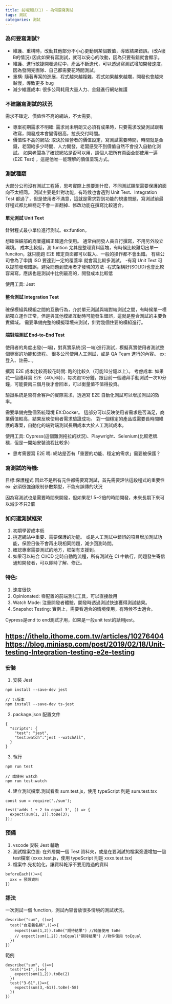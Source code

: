 ```yaml
---
title: 前端測試(1) - 為何要寫測試
tags: 測試
categories: 測試
---
```


### 為何要寫測試?
- 維護、重構時，改動其他部分不小心更動到某個數值，導致結果錯誤。(改A壞B的情況)
因此如果有寫測試，就可以安心的改動，因為只要有錯就會顯示。
- 維護、進行敏捷開發過程中，產品不斷迭代，可以透過寫測試增加開發速度，因為發開完團隊、自己都需要花時間測試。
- 重構: 隨著專案的進展，程式越來越複雜，程式如果越來越爛，開發也會越來越慢，導致更多 bug
- 減少維護成本: 很多公司耗用大量人力、金錢進行網站維護

<!--more-->
### 不建議寫測試的狀況
需求不確定、價值性不高的網站，不太需要。
- 專案初期需求不明確: 需求尚未明朗又必須有成果時，只要需求改變測試跟著改寫，開發成本會變得很高，拉長交付時間。
- 價值性不高的網站: 取決於經營者的價值設定，寫測試需要時間，時間就是金錢，老闆給多少時間、人力開發，老闆感受不到價值自然不會投入自動化測試。
如果老闆為了確認網站是否可以用，請個人把所有頁面全部使用一遍(E2E Test) ，這是他唯一能理解的價值呈現方式。


### 測試種類
大部分公司沒有測試工程師，思考實際上想要測什麼，不同測試類型需要保護的面向不太相同。
測試主要是針對功能，有時候也會遇到 Unit Text、Integration Test 都過了，但是使用者不滿意，這就是需求對到功能的規畫問題，寫測試前最好程式都比較穩定不會一直翻掉、修改功能在撰寫比較適合。

#### 單元測試 Unit Text
針對程式最小單位進行測試。ex:funtion。

想確保細部的商業邏輯正確適合使用。
通常由開發人員自行撰寫，不用另外設立環境。
成本比較低，測 funtion 尤其是整理資料區塊，有時候比較難切出單一 funciton，就只能跑 E2E 確定頁面都可以載入、一般的操作都不會出錯。
有些公司會為了申請 ISO 要達到一定的覆蓋率 就會寫比較多測試。
-有寫 Unit Text 可以提前發現錯誤，避免問題到使用者才發現的方法
-程式架構好(SOLID)也會比較容易寫，應該也是測試中比例最高的，開發成本比較低

使用工具: Jest

#### 整合測試 Integration Test
確保模組與模組之間的互動行為，介於單元測試與端對端測試之間，有時候單一模組獨立運作正常，但是與其他模組互動時可能發生錯誤，這就是整合測試的主要負責領域。
需要準備完整的模擬環境來測試，針對幾個住要的模組進行。

#### 端對端測試 End-to-End Test
使用者的角度出發(一端)，對真實系統(另一端)進行測試，模擬真實使用者測試整個專案的功能和流程。
很多公司使用人工測試，或是 QA Team 進行的內容。
ex: 登入、註冊...。

撰寫 E2E 成本比較高較花時間: 跑的比較久（可能10分鐘以上）。
考慮成本: 如果花一個禮拜寫 E2E（40小時），每次跑10分鐘，跟目前一個禮拜手動測試一次10分鐘，可能要兩三個月後才會回本，可以衡量值不值得投資。

驗證系統是否符合客戶的實際需求，透過寫 E2E 自動化測試可以增加測試的效率。

需要準備完整個系統環境 EX:Docker。
這部分可以反映使用者需求是否滿足，商業價值較高，結果反映使用者需求驗證成功。
對一個穩定的產品或需要長時間維護的專案，自動化的端對端測試長期成本大於人工測試成本。

使用工具: Cypress(這個難測拖拉的狀況)、Playwright、Selenium(比較老牌.穩，但是一開始安裝流程比較多)

- 思考需要寫 E2E 嗎: 網站是否有「重要的功能、穩定的需求」需要被保護？

### 寫測試的時機:
目標:保護程式
因此不是所有元件都需要寫測試，首先需要評估這段程式的重要性
ex: 必須很強迫限制參數類型，不能有誤傳的狀況

因為寫測試也是需要時間來開發，但如果花1.5~2倍的時間開發，未來長期下來可以減少不只2倍

### 如何選測試框架
1. 初期學習成本低
2. 挑選網站中重要、需要保護的功能。
   或是人工測試中錯誤的項目增加測試功能，保證日後不會再出現相同問題，減少回測時間。
3. 確認專案需要測試的地方，框架有支援到。
4. 如果可以結合 CI/CD 定時自動跑流程，所有測試在 CI 中執行，問題發生寄信通知開發者，可以即時了解、修正。


<!-- ### 學習歷程
1. 了解為何要做測試
2. Jest 單元測試
3. 元件化 UI 測試
4. 狀態管理測試 -->

### 特色: 
1. 速度很快
2. Opinionated: 零配置的前端測試工具，可以直接啟用
3. Watch Mode: 注重開發者體驗，開發時透過測試快速獲得測試結果。
4. Snapshot Testing: 實例上，需要看適合的情境使用，有時候不太適合。

Cypress是end to end測試才用，如果是一般unit test的話用jest。


https://ithelp.ithome.com.tw/articles/10276404
https://blog.miniasp.com/post/2019/02/18/Unit-testing-Integration-testing-e2e-testing
-------------------------------------------------------------------------------
### 安裝
1. 安裝 Jest
```
npm install --save-dev jest

// ts版本 
npm install --save-dev ts-jest
```

2. package.json 配置文件
```
{
  "scripts": {
    "test": "jest",
    "test:watch":"jest --watchAll",
  }
}
```

3. 執行
```
npm run test 

// 或使用 watch
npm run test:watch 
```

4. 建立測試檔案.測試看看
sum.test.js，使用 typeScript 則是 sum.test.tsx
```
const sum = require('./sum');

test('adds 1 + 2 to equal 3', () => {
  expect(sum(1, 2)).toBe(3);
});
```

### 預備
1. vscode 安裝 Jest 輔助
2. 測試檔案位置: 在外層開一個 Test 資料夾，或是在要測試的檔案旁邊增加一個test檔案
(xxxx.test.js，使用 typeScript 則是 xxxx.test.tsx)
3. 檔案中.先初始化，讓資料乾淨不要用跑過的資料
```
beforeEach(()=>{
  xxx = 預設資料
})
```

### 語法
一次測試一個 function，測試內容會放很多情境的測試狀況。
```
describe("sum", ()=>{
  test("自定義名稱",()=>{
    expect(sum(1,2)).toBe("期待結果") //純值使用 toBe
    // expect(sum(1,2)).toEqual("期待結果") //物件使用 toEqual
  })
})
```

範例
```
describe("sum", ()=>{
  test("1+1",()=>{
    expect(sum(1,2)).toBe(2)
  })
  test("3-61",()=>{
    expect(sum(3,-61)).toBe(-58)
  })
})
```
